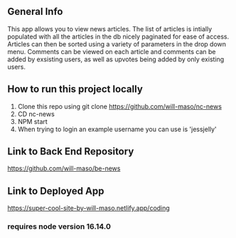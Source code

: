 ## General Info

This app allows you to view news articles. The list of articles is intially populated with all the articles in the db nicely paginated for ease of access. Articles can then be sorted using a variety of parameters in the drop down menu. Comments can be viewed on each article and comments can be added by exsisting users, as well as upvotes being added by only existing users.

## How to run this project locally

1. Clone this repo using git clone https://github.com/will-maso/nc-news
2. CD nc-news
3. NPM start
4. When trying to login an example username you can use is 'jessjelly'

## Link to Back End Repository

https://github.com/will-maso/be-news

## Link to Deployed App

https://super-cool-site-by-will-maso.netlify.app/coding

### requires node version 16.14.0
